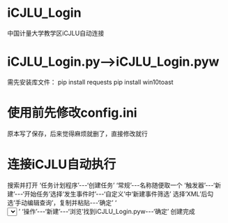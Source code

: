 # iCJLU_Login
中国计量大学教学区iCJLU自动连接

# iCJLU_Login.py-->iCJLU_Login.pyw
  需先安装库文件：
  pip install requests
  pip install win10toast

# 使用前先修改config.ini
  原本写了保存，后来觉得麻烦就删了，直接修改就行
  
# 连接iCJLU自动执行
  搜索并打开 ‘任务计划程序’---‘创建任务’
  ‘常规’---名称随便取一个
  ‘触发器’---‘新建’---‘开始任务’选择‘发生事件时’---‘自定义’中‘新建事件筛选’
  选择‘XML’后勾选‘手动编辑查询’，复制并粘贴---‘确定’
‘  
<QueryList>
  <Query Id="0" Path="Microsoft-Windows-WLAN-AutoConfig/Operational">
    <Select Path="Microsoft-Windows-WLAN-AutoConfig/Operational">*[System[Provider[@Name='Microsoft-Windows-WLAN-AutoConfig'] and (EventID=8001)]][EventData[Data[@Name='SSID']='iCJLU'] or EventData[Data[@Name='SSID']='iCJLU2']]</Select>
  </Query>
</QueryList>
’
  ‘操作’---‘新建’---‘浏览’找到iCJLU_Login.pyw---‘确定’
  创建完成
